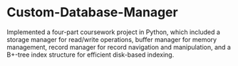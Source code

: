 # Custom-Database-Manager

Implemented a four-part coursework project in Python, which included a storage manager for read/write operations, buffer manager for memory management, record manager for record navigation and manipulation, and a B+-tree index structure for efficient disk-based indexing.
